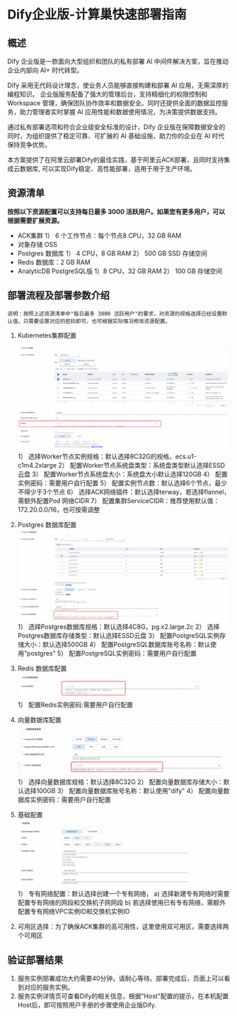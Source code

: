 # Dify企业版-计算巢快速部署指南

## 概述

Dify 企业版是一款面向大型组织和团队的私有部署 AI 中间件解决方案，旨在推动企业内部向 AI+ 时代转型。

Dify 采用无代码设计理念，使业务人员能够直接构建和部署 AI 应用，无需深厚的编程知识。 企业版服务配备了强大的管理后台，支持精细化的权限控制和 Workspace 管理，确保团队协作效率和数据安全。同时还提供全面的数据监控服务，助力管理者实时掌握 AI 应用性能和数据使用情况，为决策提供数据支持。

通过私有部署选项和符合企业级安全标准的设计，Dify 企业版在保障数据安全的同时，为组织提供了稳定可靠、可扩展的 AI 基础设施，助力你的企业在 AI 时代保持竞争优势。

本方案提供了在阿里云部署Dify的最佳实践，基于阿里云ACK部署，且同时支持集成云数据库, 可以实现Dify稳定、高性能部署，适用于用于生产环境。


## 资源清单

**按照以下资源配置可以支持每日最多 3000 活跃用户。如果您有更多用户，可以根据需要扩展资源。**

- ACK集群
  1） 6 个工作节点：每个节点8 CPU，32 GB RAM
- 对象存储 OSS
- Postgres 数据库
  1） 4 CPU，8 GB RAM 
  2） 500 GB SSD 存储空间
- Redis 数据库：2 GB RAM
- AnalyticDB PostgreSQL版 
  1）8 CPU，32 GB RAM
  2） 100 GB 存储空间

## 部署流程及部署参数介绍

```
说明：按照上述资源清单中"每日最多 3000 活跃用户"的要求，对资源的规格选择已经设置默认值，只需要设置对应的密码即可，也可根据实际情况修改资源配置。
```

1. Kubernetes集群配置
  
   ![img.png](img.png)
 1） 选择Worker节点实例规格：默认选择8C32G的规格，ecs.u1-c1m4.2xlarge
 2） 配置Worker节点系统盘类型：系统盘类型默认选择ESSD云盘
 3） 配置Worker节点系统盘大小：系统盘大小默认选择120GB
 4） 配置实例密码：需要用户自行配置
 5） 配置实例节点数：默认选择6个节点，最少不得少于3个节点
 6） 选择ACK网络插件：默认选择terway，若选择flannel，需额外配置Pod 网络CIDR
 7） 配置集群ServiceCIDR：推荐使用默认值：172.20.0.0/16，也可按需调整
2. Postgres 数据库配置
![img_1.png](img_1.png)
 1） 选择Postgres数据库规格：默认选择4C8G，pg.x2.large.2c
 2） 选择Postgres数据库存储类型：默认选择ESSD云盘
 3） 配置PostgreSQL实例存储大小：默认选择500GB
 4） 配置PostgreSQL数据库账号名称：默认使用"postgres"
 5） 配置PostgreSQL实例密码：需要用户自行配置
3. Redis 数据库配置
![img_2.png](img_2.png)
  1） 配置Redis实例密码:需要用户自行配置
4. 向量数据库配置
![img_3.png](img_3.png)
  1） 选择向量数据库规格：默认选择8C32G
  2） 配置向量数据库存储大小：默认选择100GB
  3） 配置向量数据库账号名称：默认使用"dify"
  4） 配置向量数据库实例密码：需要用户自行配置
6. 基础配置
![img_4.png](img_4.png)
  1） 专有网络配置：默认选择创建一个专有网络，
     a) 选择新建专有网络时需要配置专有网络的网段和交换机子网网段
     b) 若选择使用已有专有网络，需额外配置专有网络VPC实例ID和交换机实例ID
  2) 可用区选择：为了确保ACK集群的高可用性，这里使用双可用区，需要选择两个可用区

## 验证部署结果

1. 服务实例部署成功大约需要40分钟，请耐心等待。部署完成后，页面上可以看到对应的服务实例。
2. 服务实例详情页可查看Dify的相关信息，根据"Host"配置的提示，在本机配置Host后，即可按照用户手册的步骤使用企业版Dify.
